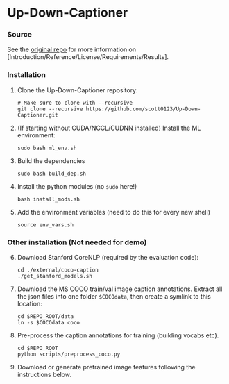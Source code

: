 # Up-Down-Captioner

### Source
See the [original repo](https://github.com/peteanderson80/Up-Down-Captioner) for more information on [Introduction/Reference/License/Requirements/Results].

### Installation

1.  Clone the Up-Down-Captioner repository:
    ```Shell
    # Make sure to clone with --recursive
    git clone --recursive https://github.com/scott0123/Up-Down-Captioner.git
    ```

2.  (If starting without CUDA/NCCL/CUDNN installed) Install the ML environment:
    ```Shell
    sudo bash ml_env.sh
    ```

3.  Build the dependencies
    ```Shell
    sudo bash build_dep.sh
    ```

4. Install the python modules (no `sudo` here!)
    ```Shell
    bash install_mods.sh
    ```

5.  Add the environment variables (need to do this for every new shell)
    ```Shell
    source env_vars.sh
    ```

### Other installation (Not needed for demo)
    
6.  Download Stanford CoreNLP (required by the evaluation code):
    ```Shell
    cd ./external/coco-caption
    ./get_stanford_models.sh
    ```

7.  Download the MS COCO train/val image caption annotations. Extract all the json files into one folder `$COCOdata`, then create a symlink to this location:
    ```Shell
    cd $REPO_ROOT/data
    ln -s $COCOdata coco
    ``` 

8.  Pre-process the caption annotations for training (building vocabs etc).
    ```Shell
    cd $REPO_ROOT
    python scripts/preprocess_coco.py
    ``` 
    
8.  Download or generate pretrained image features following the instructions below.

